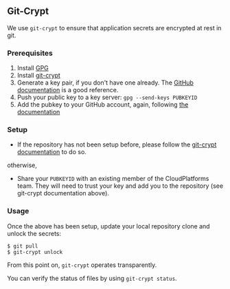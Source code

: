 ## Git-Crypt

We use `git-crypt` to ensure that application secrets are encrypted at rest in git.

### Prerequisites

1. Install [GPG](https://gnupg.org/)
2. Install [git-crypt](https://www.agwa.name/projects/git-crypt/)
3. Generate a key pair, if you don't have one already. The [GitHub documentation](https://help.github.com/articles/generating-a-new-gpg-key/) is a good reference.
4. Push your public key to a key server: `gpg --send-keys PUBKEYID`
6. Add the pubkey to your GitHub account, again, following [the documentation](https://help.github.com/articles/adding-a-new-gpg-key-to-your-github-account/)

### Setup

- If the repository has not been setup before, please follow the [git-crypt documentation](https://github.com/AGWA/git-crypt#using-git-crypt) to do so.

otherwise,

- Share your `PUBKEYID` with an existing member of the CloudPlatforms team. They will need to trust your key and add you to the repository (see git-crypt documentation above).

### Usage

Once the above has been setup, update your local repository clone and unlock the secrets:

```
$ git pull
$ git-crypt unlock
```

From this point on, `git-crypt` operates transparently.

You can verify the status of files by using `git-crypt status`.
